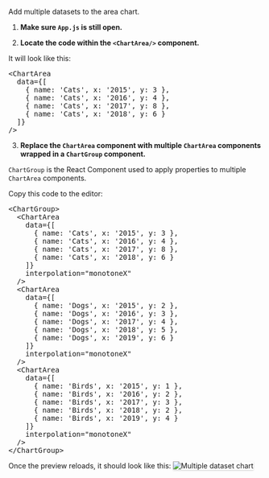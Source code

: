 Add multiple datasets to the area chart.

1) <strong>Make sure `App.js` is still open.</strong>

2) <strong>Locate the code within the `<ChartArea/>` component.</strong>

It will look like this:

<pre class="file">
&lt;ChartArea
  data={[
    { name: &#39;Cats&#39;, x: &#39;2015&#39;, y: 3 }, 
    { name: &#39;Cats&#39;, x: &#39;2016&#39;, y: 4 }, 
    { name: &#39;Cats&#39;, x: &#39;2017&#39;, y: 8 }, 
    { name: &#39;Cats&#39;, x: &#39;2018&#39;, y: 6 }
  ]} 
/&gt;
</pre>

3) <strong>Replace the `ChartArea` component with multiple `ChartArea` components wrapped in a `ChartGroup` component.</strong>

`ChartGroup` is the React Component used to apply properties to multiple `ChartArea` components.

Copy this code to the editor:

<pre class="file" data-target="clipboard">
&lt;ChartGroup&gt;
  &lt;ChartArea
    data={[
      { name: &#39;Cats&#39;, x: &#39;2015&#39;, y: 3 }, 
      { name: &#39;Cats&#39;, x: &#39;2016&#39;, y: 4 }, 
      { name: &#39;Cats&#39;, x: &#39;2017&#39;, y: 8 }, 
      { name: &#39;Cats&#39;, x: &#39;2018&#39;, y: 6 }
    ]}
    interpolation="monotoneX"
  /&gt;
  &lt;ChartArea 
    data={[
      { name: &#39;Dogs&#39;, x: &#39;2015&#39;, y: 2 }, 
      { name: &#39;Dogs&#39;, x: &#39;2016&#39;, y: 3 }, 
      { name: &#39;Dogs&#39;, x: &#39;2017&#39;, y: 4 }, 
      { name: &#39;Dogs&#39;, x: &#39;2018&#39;, y: 5 },
      { name: &#39;Dogs&#39;, x: &#39;2019&#39;, y: 6 }
    ]}
    interpolation="monotoneX"
  /&gt;
  &lt;ChartArea 
    data={[
      { name: &#39;Birds&#39;, x: &#39;2015&#39;, y: 1 }, 
      { name: &#39;Birds&#39;, x: &#39;2016&#39;, y: 2 }, 
      { name: &#39;Birds&#39;, x: &#39;2017&#39;, y: 3 }, 
      { name: &#39;Birds&#39;, x: &#39;2018&#39;, y: 2 },
      { name: &#39;Birds&#39;, x: &#39;2019&#39;, y: 4 }
    ]}
    interpolation="monotoneX"
  /&gt;
&lt;/ChartGroup&gt;
</pre>

Once the preview reloads, it should look like this:
<img src="area-chart/assets/multiple.png" alt="Multiple dataset chart" style="box-shadow: rgba(3, 3, 3, 0.2) 0px 1.25px 2.5px 0px;" />
